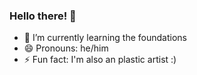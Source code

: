 ### Hello there! 👋

- 🌱 I’m currently learning the foundations
- 😄 Pronouns: he/him
- ⚡ Fun fact: I'm also an plastic artist :)

##

